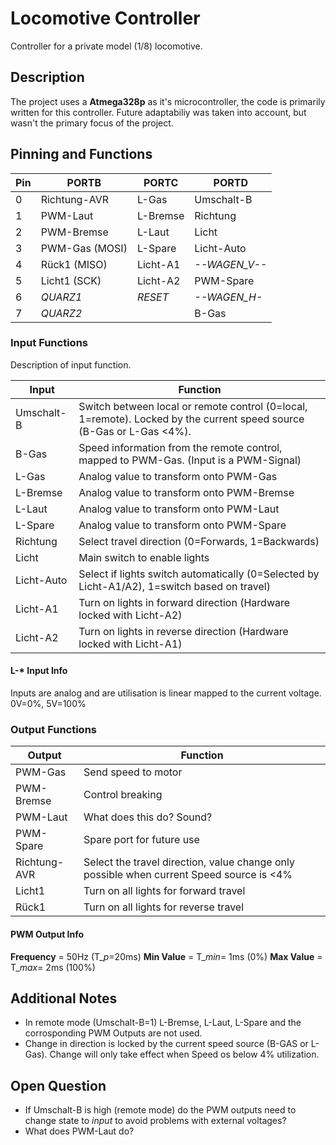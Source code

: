 # Locomotive Controller

Controller for a private model (1/8) locomotive.

## Description

The project uses a **Atmega328p** as it's microcontroller, the code is primarily written for this controller. Future adaptabiliy was taken into account, but wasn't the primary focus of the project.


## Pinning and Functions

| **Pin**   | **PORTB**  | **PORTC**    | **PORTD** |
| ---       |  ---       | ---          | ---       |
| 0 | Richtung-AVR  | L-Gas     | Umschalt-B    |
| 1 | PWM-Laut      | L-Bremse  | Richtung      |
| 2 | PWM-Bremse    | L-Laut    | Licht         |
| 3 | PWM-Gas (MOSI)| L-Spare   | Licht-Auto    |
| 4 | Rück1 (MISO)  | Licht-A1  | *--WAGEN_V--* |
| 5 | Licht1 (SCK)  | Licht-A2  | PWM-Spare     | 
| 6 | *QUARZ1*      | *RESET*   | *--WAGEN_H-*  |
| 7 | *QUARZ2*      |           | B-Gas         |


### Input Functions

Description of input function.

| Input | Function |
| --- | ---|
| Umschalt-B | Switch between local or remote control (0=local, 1=remote). Locked by the current speed source (B-Gas or L-Gas <4%). |
| B-Gas | Speed information from the remote control, mapped to PWM-Gas. (Input is a PWM-Signal) |
| L-Gas | Analog value to transform onto PWM-Gas |
| L-Bremse | Analog value to transform onto PWM-Bremse |
| L-Laut | Analog value to transform onto PWM-Laut |
| L-Spare | Analog value to transform onto PWM-Spare |
| Richtung | Select travel direction (0=Forwards, 1=Backwards) |
| Licht | Main switch to enable lights |
| Licht-Auto | Select if lights switch automatically (0=Selected by Licht-A1/A2), 1=switch based on travel) |
| Licht-A1 | Turn on lights in forward direction (Hardware locked with Licht-A2) |
| Licht-A2 | Turn on lights in reverse direction (Hardware locked with Licht-A1) |

#### L-* Input Info

Inputs are analog and are utilisation is linear mapped to the current voltage.
0V=0%, 5V=100%

### Output Functions

| Output | Function |
| --- | ---|
| PWM-Gas | Send speed to motor |
| PWM-Bremse | Control breaking |
| PWM-Laut | What does this do? Sound? |
| PWM-Spare | Spare port for future use |
| Richtung-AVR | Select the travel direction, value change only possible when current Speed source is <4% |
| Licht1 | Turn on all lights for forward travel |
| Rück1 | Turn on all lights for reverse travel |

#### PWM Output Info

**Frequency** = 50Hz (T_*p*=20ms)
**Min Value** = T_*min*= 1ms (0%)
**Max Value** = T_*max*= 2ms (100%)

## Additional Notes

* In remote mode (Umschalt-B=1) L-Bremse, L-Laut, L-Spare and the corrosponding PWM Outputs are not used.
* Change in direction is locked by the current speed source (B-GAS or L-Gas). Change will only take effect when Speed os below 4% utilization.

## Open Question

* If Umschalt-B is high (remote mode) do the PWM outputs need to change state to *input* to avoid problems with external voltages?
* What does PWM-Laut do?
